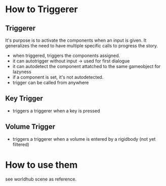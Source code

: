 # How to Triggerer

## Triggerer
It's purpose is to activate the components when an input is given. It generalizes the need to have multiple specific calls to progress the story.
* when triggered, triggers the components assigned.
* it can autotrigger without input -> used for first dialogue
* it can autodetect the component attatched to the same gameobject for lazyness
* if a component is set, it's not autodetected.
* trigger can be called from anywhere

## Key Trigger
* triggers a triggerer when a key is pressed

## Volume Trigger
* triggers a triggerer when a volume is entered by a rigidbody (not yet filtered)

# How to use them
see worldhub scene as reference.